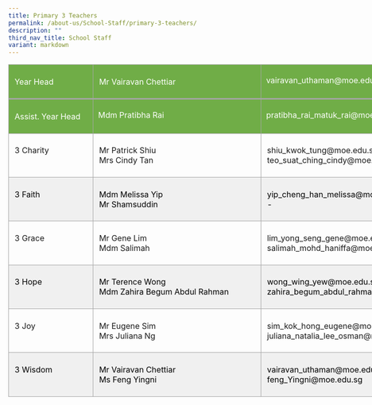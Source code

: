 ```yaml
---
title: Primary 3 Teachers
permalink: /about-us/School-Staff/primary-3-teachers/
description: ""
third_nav_title: School Staff
variant: markdown
---
```

<table style="width:679.0pt;border-collapse:collapse;mso-yfti-tbllook:1184;
 mso-padding-alt:0in 0in 0in 0in" width="905" cellpadding="0" cellspacing="0" border="0" class="MsoNormalTable"><tbody><tr style="mso-yfti-irow:0;mso-yfti-firstrow:yes;height:47.8pt"><td style="width:125.5pt;border:solid #A5A5A5 1.0pt;
  border-bottom:solid #A5A5A5 2.25pt;background:#70AD47;mso-background-themecolor:
  accent6;padding:5.75pt 8.6pt 5.75pt 8.6pt;height:47.8pt" valign="top" width="167"><p class="MsoNormal"><span style="color:white;mso-themecolor:background1">Year Head</span></p></td><td style="width:265.5pt;border-top:solid #A5A5A5 1.0pt;
  border-left:none;border-bottom:solid #A5A5A5 2.25pt;border-right:solid #A5A5A5 1.0pt;
  mso-border-left-alt:solid #A5A5A5 1.0pt;background:#70AD47;mso-background-themecolor:
  accent6;padding:5.75pt 8.6pt 5.75pt 8.6pt;height:47.8pt" valign="top" width="354"><p class="MsoNormal"><span style="color:white;mso-themecolor:background1">Mr Vairavan Chettiar</span></p></td><td style="width:4.0in;border-top:solid #A5A5A5 1.0pt;
  border-left:none;border-bottom:solid #A5A5A5 2.25pt;border-right:solid #A5A5A5 1.0pt;
  mso-border-left-alt:solid #A5A5A5 1.0pt;background:#70AD47;mso-background-themecolor:
  accent6;padding:.05in .1in .05in .1in;height:47.8pt" valign="top" width="384"><p class="MsoNormal"><span style="color:white;mso-themecolor:background1">vairavan_uthaman@moe.edu.sg</span></p></td></tr><tr style="mso-yfti-irow:1;height:47.8pt"><td style="width:125.5pt;border:solid #A5A5A5 1.0pt;
  border-top:none;mso-border-top-alt:solid #A5A5A5 2.25pt;background:#70AD47;
  mso-background-themecolor:accent6;padding:5.75pt 8.6pt 5.75pt 8.6pt;
  height:47.8pt" valign="top" width="167"><p class="MsoNormal"><span style="color:white;mso-themecolor:background1">Assist. Year Head</span></p></td><td style="width:265.5pt;border-top:none;border-left:
  none;border-bottom:solid #A5A5A5 1.0pt;border-right:solid #A5A5A5 1.0pt;
  mso-border-top-alt:solid #A5A5A5 2.25pt;mso-border-left-alt:solid #A5A5A5 1.0pt;
  background:#70AD47;mso-background-themecolor:accent6;padding:.05in .1in .05in .1in;
  height:47.8pt" valign="top" width="354"><p class="MsoNormal"><span style="color:white;mso-themecolor:background1">Mdm Pratibha Rai</span></p></td><td style="width:4.0in;border-top:none;border-left:none;
  border-bottom:solid #A5A5A5 1.0pt;border-right:solid #A5A5A5 1.0pt;
  mso-border-top-alt:solid #A5A5A5 2.25pt;mso-border-left-alt:solid #A5A5A5 1.0pt;
  background:#70AD47;mso-background-themecolor:accent6;padding:.05in .1in .05in .1in;
  height:47.8pt" valign="top" width="384"><p class="MsoNormal"><span style="color:white;mso-themecolor:background1">pratibha_rai_matuk_rai@moe.edu.sg</span></p></td></tr><tr style="mso-yfti-irow:2;height:47.8pt"><td style="width:125.5pt;border:solid #A5A5A5 1.0pt;
  border-top:none;mso-border-top-alt:solid #A5A5A5 1.0pt;padding:5.75pt 8.6pt 5.75pt 8.6pt;
  height:47.8pt" valign="top" width="167"><p class="MsoNormal">3 Charity</p></td><td style="width:265.5pt;border-top:none;border-left:
  none;border-bottom:solid #A5A5A5 1.0pt;border-right:solid #A5A5A5 1.0pt;
  mso-border-top-alt:solid #A5A5A5 1.0pt;mso-border-left-alt:solid #A5A5A5 1.0pt;
  padding:5.75pt 8.6pt 5.75pt 8.6pt;height:47.8pt" valign="top" width="354"><p class="MsoNormal">Mr&nbsp;Patrick&nbsp;Shiu<span style="mso-ansi-language:EN-SG" lang="EN-SG"><br></span>Mrs&nbsp;Cindy&nbsp;Tan</p></td><td style="width:4.0in;border-top:none;border-left:none;
  border-bottom:solid #A5A5A5 1.0pt;border-right:solid #A5A5A5 1.0pt;
  mso-border-top-alt:solid #A5A5A5 1.0pt;mso-border-left-alt:solid #A5A5A5 1.0pt;
  padding:5.75pt 8.6pt 5.75pt 8.6pt;height:47.8pt" valign="top" width="384"><p class="MsoNormal">shiu_kwok_tung@moe.edu.sg<br>teo_suat_ching_cindy@moe.edu.sg</p></td></tr><tr style="mso-yfti-irow:3;height:48.4pt"><td style="width:125.5pt;border:solid #A5A5A5 1.0pt;
  border-top:none;mso-border-top-alt:solid #A5A5A5 1.0pt;background:#F0F0F0;
  padding:5.75pt 8.6pt 5.75pt 8.6pt;height:48.4pt" valign="top" width="167"><p class="MsoNormal"><span style="color:black;mso-color-alt:windowtext">3 Faith</span></p></td><td style="width:265.5pt;border-top:none;border-left:
  none;border-bottom:solid #A5A5A5 1.0pt;border-right:solid #A5A5A5 1.0pt;
  mso-border-top-alt:solid #A5A5A5 1.0pt;mso-border-left-alt:solid #A5A5A5 1.0pt;
  background:#F0F0F0;padding:5.75pt 8.6pt 5.75pt 8.6pt;height:48.4pt" valign="top" width="354"><p class="MsoNormal"><span style="color:black;mso-color-alt:windowtext">Mdm&nbsp;Melissa Yip<br>Mr Shamsuddin</span></p></td><td style="width:4.0in;border-top:none;border-left:none;
  border-bottom:solid #A5A5A5 1.0pt;border-right:solid #A5A5A5 1.0pt;
  mso-border-top-alt:solid #A5A5A5 1.0pt;mso-border-left-alt:solid #A5A5A5 1.0pt;
  background:#F0F0F0;padding:5.75pt 8.6pt 5.75pt 8.6pt;height:48.4pt" valign="top" width="384"><p class="MsoNormal"><span style="color:black;mso-color-alt:windowtext">yip_cheng_han_melissa@moe.edu.sg<br>-</span></p></td></tr><tr style="mso-yfti-irow:4;height:40.0pt"><td style="width:125.5pt;border:solid #A5A5A5 1.0pt;
  border-top:none;mso-border-top-alt:solid #A5A5A5 1.0pt;padding:5.75pt 8.6pt 5.75pt 8.6pt;
  height:40.0pt" valign="top" width="167"><p class="MsoNormal">3 Grace</p></td><td style="width:265.5pt;border-top:none;border-left:
  none;border-bottom:solid #A5A5A5 1.0pt;border-right:solid #A5A5A5 1.0pt;
  mso-border-top-alt:solid #A5A5A5 1.0pt;mso-border-left-alt:solid #A5A5A5 1.0pt;
  padding:5.75pt 8.6pt 5.75pt 8.6pt;height:40.0pt" valign="top" width="354"><p class="MsoNormal">Mr&nbsp;Gene&nbsp;Lim<br>Mdm&nbsp;Salimah</p></td><td style="width:4.0in;border-top:none;border-left:none;
  border-bottom:solid #A5A5A5 1.0pt;border-right:solid #A5A5A5 1.0pt;
  mso-border-top-alt:solid #A5A5A5 1.0pt;mso-border-left-alt:solid #A5A5A5 1.0pt;
  padding:5.75pt 8.6pt 5.75pt 8.6pt;height:40.0pt" valign="top" width="384"><p class="MsoNormal">lim_yong_seng_gene@moe.edu.sg<br>salimah_mohd_haniffa@moe.edu.sg</p></td></tr><tr style="mso-yfti-irow:5;height:41.75pt"><td style="width:125.5pt;border:solid #A5A5A5 1.0pt;
  border-top:none;mso-border-top-alt:solid #A5A5A5 1.0pt;background:#F0F0F0;
  padding:5.75pt 8.6pt 5.75pt 8.6pt;height:41.75pt" valign="top" width="167"><p class="MsoNormal"><span style="color:black;mso-color-alt:windowtext">3 Hope</span></p></td><td style="width:265.5pt;border-top:none;border-left:
  none;border-bottom:solid #A5A5A5 1.0pt;border-right:solid #A5A5A5 1.0pt;
  mso-border-top-alt:solid #A5A5A5 1.0pt;mso-border-left-alt:solid #A5A5A5 1.0pt;
  background:#F0F0F0;padding:5.75pt 8.6pt 5.75pt 8.6pt;height:41.75pt" valign="top" width="354"><p class="MsoNormal"><span style="color:black;mso-color-alt:windowtext">Mr&nbsp;Terence Wong<br>Mdm&nbsp;Zahira&nbsp;Begum Abdul Rahman</span></p></td><td style="width:4.0in;border-top:none;border-left:none;
  border-bottom:solid #A5A5A5 1.0pt;border-right:solid #A5A5A5 1.0pt;
  mso-border-top-alt:solid #A5A5A5 1.0pt;mso-border-left-alt:solid #A5A5A5 1.0pt;
  background:#F0F0F0;padding:5.75pt 8.6pt 5.75pt 8.6pt;height:41.75pt" valign="top" width="384"><p class="MsoNormal"><span style="color:black;mso-color-alt:windowtext">wong_wing_yew@moe.edu.sg<br>zahira_begum_abdul_rahman@moe.edu.sg</span></p></td></tr><tr style="mso-yfti-irow:6;height:48.4pt"><td style="width:125.5pt;border:solid #A5A5A5 1.0pt;
  border-top:none;mso-border-top-alt:solid #A5A5A5 1.0pt;padding:5.75pt 8.6pt 5.75pt 8.6pt;
  height:48.4pt" valign="top" width="167"><p class="MsoNormal">3 Joy</p></td><td style="width:265.5pt;border-top:none;border-left:
  none;border-bottom:solid #A5A5A5 1.0pt;border-right:solid #A5A5A5 1.0pt;
  mso-border-top-alt:solid #A5A5A5 1.0pt;mso-border-left-alt:solid #A5A5A5 1.0pt;
  padding:5.75pt 8.6pt 5.75pt 8.6pt;height:48.4pt" valign="top" width="354"><p class="MsoNormal">Mr&nbsp;Eugene&nbsp;Sim<span style="mso-ansi-language:
  EN-SG" lang="EN-SG"><br></span>Mrs&nbsp;Juliana&nbsp;Ng</p></td><td style="width:4.0in;border-top:none;border-left:none;
  border-bottom:solid #A5A5A5 1.0pt;border-right:solid #A5A5A5 1.0pt;
  mso-border-top-alt:solid #A5A5A5 1.0pt;mso-border-left-alt:solid #A5A5A5 1.0pt;
  padding:5.75pt 8.6pt 5.75pt 8.6pt;height:48.4pt" valign="top" width="384"><p class="MsoNormal">sim_kok_hong_eugene@moe.edu.sg<br>juliana_natalia_lee_osman@moe.edu.sg</p></td></tr><tr style="mso-yfti-irow:7;mso-yfti-lastrow:yes;height:48.4pt"><td style="width:125.5pt;border:solid #A5A5A5 1.0pt;
  border-top:none;mso-border-top-alt:solid #A5A5A5 1.0pt;background:#F0F0F0;
  padding:5.75pt 8.6pt 5.75pt 8.6pt;height:48.4pt" valign="top" width="167"><p class="MsoNormal"><span style="color:black;mso-color-alt:windowtext;
  mso-ansi-language:EN-SG" lang="EN-SG">3</span><span style="color:black;mso-color-alt:windowtext"> Wisdom</span></p></td><td style="width:265.5pt;border-top:none;border-left:
  none;border-bottom:solid #A5A5A5 1.0pt;border-right:solid #A5A5A5 1.0pt;
  mso-border-top-alt:solid #A5A5A5 1.0pt;mso-border-left-alt:solid #A5A5A5 1.0pt;
  background:#F0F0F0;padding:5.75pt 8.6pt 5.75pt 8.6pt;height:48.4pt" valign="top" width="354"><p class="MsoNormal"><span style="color:black;mso-color-alt:windowtext">Mr&nbsp;Vairavan&nbsp;Chettiar<br>Ms Feng Yingni</span></p></td><td style="width:4.0in;border-top:none;border-left:none;
  border-bottom:solid #A5A5A5 1.0pt;border-right:solid #A5A5A5 1.0pt;
  mso-border-top-alt:solid #A5A5A5 1.0pt;mso-border-left-alt:solid #A5A5A5 1.0pt;
  background:#F0F0F0;padding:5.75pt 8.6pt 5.75pt 8.6pt;height:48.4pt" valign="top" width="384"><p class="MsoNormal"><span style="color:black;mso-color-alt:windowtext">vairavan_uthaman@moe.edu.sg<br>feng_Yingni@moe.edu.sg</span></p></td></tr></tbody></table>